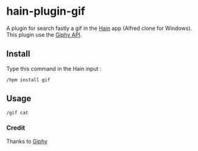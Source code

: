 # hain-plugin-gif

A plugin for search fastly a gif in the [Hain](https://github.com/appetizermonster/hain) app (Alfred clone for Windows).
This plugin use the [Giphy API](https://github.com/Giphy/GiphyAPI).

## Install

Type this command in the Hain input :
```
/hpm install gif
```

## Usage

```
/gif cat
```

### Credit

Thanks to [Giphy](http://giphy.com/)
